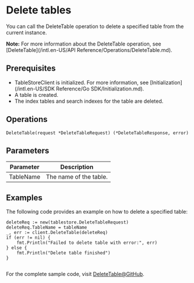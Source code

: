 # Delete tables

You can call the DeleteTable operation to delete a specified table from the current instance.

**Note:** For more information about the DeleteTable operation, see [DeleteTable](/intl.en-US/API Reference/Operations/DeleteTable.md).

## Prerequisites

-   TableStoreClient is initialized. For more information, see [Initialization](/intl.en-US/SDK Reference/Go SDK/Initialization.md).
-   A table is created.
-   The index tables and search indexes for the table are deleted.

## Operations

```
DeleteTable(request *DeleteTableRequest) (*DeleteTableResponse, error)
```

## Parameters

|Parameter|Description|
|---------|-----------|
|TableName|The name of the table.|

## Examples

The following code provides an example on how to delete a specified table:

```
deleteReq := new(tablestore.DeleteTableRequest)
deleteReq.TableName = tableName
_, err := client.DeleteTable(deleteReq)
if (err != nil) {
    fmt.Println("Failed to delete table with error:", err)
} else {
    fmt.Println("Delete table finished")
}
            
```

For the complete sample code, visit [DeleteTable@GitHub](https://github.com/aliyun/aliyun-tablestore-go-sdk/blob/master/sample/TableOperation.go).

